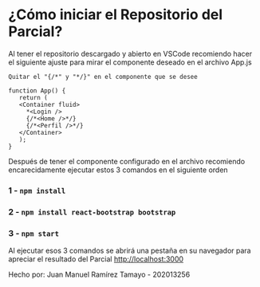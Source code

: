 # ¿Cómo iniciar el Repositorio del Parcial?

Al tener el repositorio descargado y abierto en VSCode recomiendo hacer el siguiente ajuste para mirar el componente deseado en el archivo App.js

```
Quitar el "{/*" y "*/}" en el componente que se desee
```

```
function App() {
   return (
   <Container fluid>
     *<Login />
     {/*<Home />*/}
     {/*<Perfil />*/}
   </Container>
   );
}
```

Después de tener el componente configurado en el archivo recomiendo encarecidamente ejecutar estos 3 comandos en el siguiente orden

### 1 - `npm install`

### 2 - `npm install react-bootstrap bootstrap`

### 3 - `npm start`

Al ejecutar esos 3 comandos se abrirá una pestaña en su navegador para apreciar el resultado del Parcial
[http://localhost:3000](http://localhost:3000)

Hecho por: Juan Manuel Ramírez Tamayo - 202013256
